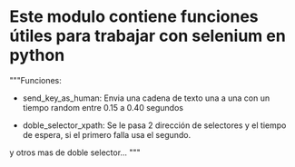 # Este modulo contiene funciones útiles para trabajar con selenium en python

"""Funciones:

- send_key_as_human: Envia una cadena de texto una a una con un tiempo random entre 0.15 a 0.40 segundos

- doble_selector_xpath: Se le pasa 2 dirección de selectores y el tiempo de espera, si el primero falla usa el segundo.

y otros mas de doble selector...
"""

